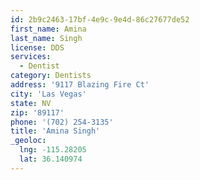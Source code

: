```yaml
---
id: 2b9c2463-17bf-4e9c-9e4d-86c27677de52
first_name: Amina
last_name: Singh
license: DDS
services:
  - Dentist
category: Dentists
address: '9117 Blazing Fire Ct'
city: 'Las Vegas'
state: NV
zip: '89117'
phone: '(702) 254-3135'
title: 'Amina Singh'
_geoloc:
  lng: -115.28205
  lat: 36.140974
---
```


